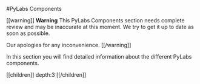 #PyLabs Components

[[warning]]
**Warning**
This PyLabs Components section needs complete review and may be inaccurate at this moment. We try to get it up to date as soon as possible.

Our apologies for any inconvenience.
[[/warning]]


In this section you will find detailed information about the different PyLabs components.

[[children]]
depth:3
[[/children]]